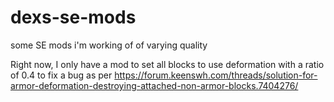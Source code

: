 # dexs-se-mods
some SE mods i'm working of of varying quality

Right now, I only have a mod to set all blocks to use deformation with a ratio of 0.4 to fix a bug as per https://forum.keenswh.com/threads/solution-for-armor-deformation-destroying-attached-non-armor-blocks.7404276/
